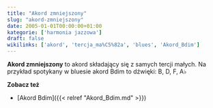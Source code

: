 ```yaml
---
title: "Akord zmniejszony"
slug: "akord-zmniejszony"
date: 2005-01-01T00:00:00+01:00
kategorie: ['harmonia jazzowa']
draft: false
wikilinks: ['akord', 'tercja_ma%C5%82a', 'blues', 'Akord_Bdim']
---
```

**Akord zmniejszony** to akord<!-- link nie odnosił się do niczego --> składający się z
samych tercji małych<!-- link nie odnosił się do niczego -->. Na przykład spotykany w
bluesie<!-- link nie odnosił się do niczego --> akord Bdim to dźwięki: B, D, F, A♭

**Zobacz też**

  - [Akord Bdim]({{< relref "Akord_Bdim.md" >}})


